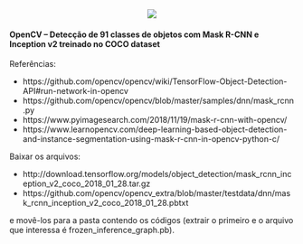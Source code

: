<div style="text-align:center"><a href="https://studio.youtube.com/video/FfaZQMh_tOE"><img src="https://i.imgur.com/142FrN0.jpg"/></a></div>

<h4>OpenCV – Detecção de 91 classes de objetos com Mask R-CNN e Inception v2 treinado no COCO dataset</h4>

<p>Referências: </p>

<ul>
<li>https://github.com/opencv/opencv/wiki/TensorFlow-Object-Detection-API#run-network-in-opencv</li>
<li>https://github.com/opencv/opencv/blob/master/samples/dnn/mask_rcnn.py</li>
<li>https://www.pyimagesearch.com/2018/11/19/mask-r-cnn-with-opencv/</li>
<li>https://www.learnopencv.com/deep-learning-based-object-detection-and-instance-segmentation-using-mask-r-cnn-in-opencv-python-c/</li>
</ul>


<p>Baixar os arquivos: </p>

<ul>
<li>http://download.tensorflow.org/models/object_detection/mask_rcnn_inception_v2_coco_2018_01_28.tar.gz</li>
<li>https://github.com/opencv/opencv_extra/blob/master/testdata/dnn/mask_rcnn_inception_v2_coco_2018_01_28.pbtxt</li>
</ul>

<p>e movê-los para a pasta contendo os códigos (extrair o primeiro e o arquivo que interessa é frozen_inference_graph.pb).</p>


